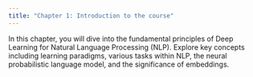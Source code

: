 ```yaml
---
title: "Chapter 1: Introduction to the course"
---
```

In this chapter, you will dive into the fundamental principles of Deep Learning for Natural Language Processing (NLP). Explore key concepts including learning paradigms, various tasks within NLP, the neural probabilistic language model, and the significance of embeddings.

<!--more-->
